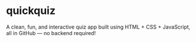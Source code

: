 # quickquiz
 A clean, fun, and interactive quiz app built using HTML + CSS + JavaScript, all in GitHub — no backend required!

